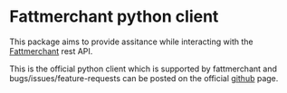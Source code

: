 # Fattmerchant python client

This package aims to provide assitance while interacting with the
[Fattmerchant](https://fattmerchant.com/api-documentation/) rest API. 

This is the official python client which is supported by fattmerchant and bugs/issues/feature-requests can be posted on the official [github](https://github.com/fattmerchantorg/fattmerchant_python_client) page.